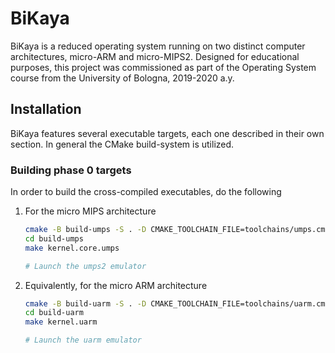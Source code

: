 # BiKaya
BiKaya is a reduced operating system running on two distinct computer
architectures, micro-ARM and micro-MIPS2. Designed for educational purposes,
this project was commissioned as part of the Operating System course from the
University of Bologna, 2019-2020 a.y.

## Installation
BiKaya features several executable targets, each one described in their own
section. In general the CMake build-system is utilized.

### Building phase 0 targets
In order to build the cross-compiled executables, do the following

1. For the micro MIPS architecture

	```bash
	cmake -B build-umps -S . -D CMAKE_TOOLCHAIN_FILE=toolchains/umps.cmake
	cd build-umps
	make kernel.core.umps

	# Launch the umps2 emulator
	```

1. Equivalently, for the micro ARM architecture

	```bash
	cmake -B build-uarm -S . -D CMAKE_TOOLCHAIN_FILE=toolchains/uarm.cmake
	cd build-uarm
	make kernel.uarm

	# Launch the uarm emulator
	```
